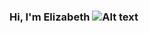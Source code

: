 ### Hi, I'm Elizabeth ![Alt text](<img src="hhttps://i.pinimg.com/originals/04/69/08/046908b13fa5d754a2df3ee7e27b4889.gif" width="40" height="40" />)
